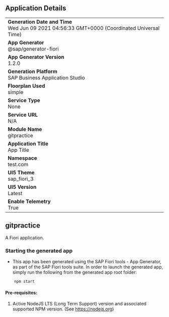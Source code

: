 ## Application Details
|               |
| ------------- |
|**Generation Date and Time**<br>Wed Jun 09 2021 04:56:33 GMT+0000 (Coordinated Universal Time)|
|**App Generator**<br>@sap/generator-fiori|
|**App Generator Version**<br>1.2.0|
|**Generation Platform**<br>SAP Business Application Studio|
|**Floorplan Used**<br>simple|
|**Service Type**<br>None|
|**Service URL**<br>N/A
|**Module Name**<br>gitpractice|
|**Application Title**<br>App Title|
|**Namespace**<br>test.com|
|**UI5 Theme**<br>sap_fiori_3|
|**UI5 Version**<br>Latest|
|**Enable Telemetry**<br>True|

## gitpractice

A Fiori application.

### Starting the generated app

-   This app has been generated using the SAP Fiori tools - App Generator, as part of the SAP Fiori tools suite.  In order to launch the generated app, simply run the following from the generated app root folder:

```
    npm start
```

#### Pre-requisites:

1. Active NodeJS LTS (Long Term Support) version and associated supported NPM version.  (See https://nodejs.org)


